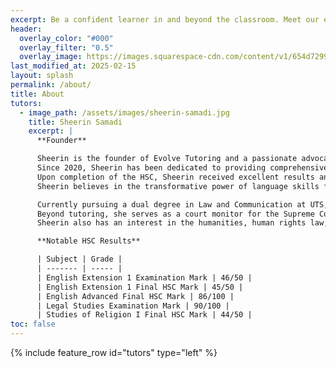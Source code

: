 ```yaml
---
excerpt: Be a confident learner in and beyond the classroom. Meet our expert tutors.
header:
  overlay_color: "#000"
  overlay_filter: "0.5"
  overlay_image: https://images.squarespace-cdn.com/content/v1/654d7299edf94b7af0e07946/b3ec666d-4012-460b-84c8-748242e0cbe3/C737A12E-A42E-4874-ACE9-3FD1DDFC75BE+3.jpg?format=1600w
last_modified_at: 2025-02-15
layout: splash
permalink: /about/
title: About
tutors:
  - image_path: /assets/images/sheerin-samadi.jpg
    title: Sheerin Samadi
    excerpt: |
      **Founder**

      Sheerin is the founder of Evolve Tutoring and a passionate advocate for equal opportunities in education.
      Since 2020, Sheerin has been dedicated to providing comprehensive and personalised tutoring services to help students reach their full potential.
      Upon completion of the HSC, Sheerin received excellent results and was mentioned in the 2020 NSW Honour Roll for Distinguished Achievers.
      Sheerin believes in the transformative power of language skills for personal growth and academic success.

      Currently pursuing a dual degree in Law and Communication at UTS, Sheerin incorporates critical thinking, communication, and leadership skills into her tutoring methods.
      Beyond tutoring, she serves as a court monitor for the Supreme Court and District Court of NSW. 
      Sheerin also has an interest in the humanities, human rights law, and art history.

      **Notable HSC Results**

      | Subject | Grade |
      | ------- | ----- |
      | English Extension 1 Examination Mark | 46/50 |
      | English Extension 1 Final HSC Mark | 45/50 |
      | English Advanced Final HSC Mark | 86/100 |
      | Legal Studies Examination Mark | 90/100 |
      | Studies of Religion I Final HSC Mark | 44/50 |
toc: false
---
```


{% include feature_row id="tutors" type="left" %}
